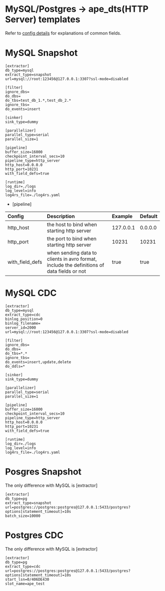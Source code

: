 # MySQL/Postgres -> ape_dts(HTTP Server) templates

Refer to [config details](/docs/en/config.md) for explanations of common fields.

# MySQL Snapshot
```
[extractor]
db_type=mysql
extract_type=snapshot
url=mysql://root:123456@127.0.0.1:3307?ssl-mode=disabled

[filter]
ignore_dbs=
do_dbs=
do_tbs=test_db_1.*,test_db_2.*
ignore_tbs=
do_events=insert

[sinker]
sink_type=dummy

[parallelizer]
parallel_type=serial
parallel_size=1

[pipeline]
buffer_size=16000
checkpoint_interval_secs=10
pipeline_type=http_server
http_host=0.0.0.0
http_port=10231
with_field_defs=true

[runtime]
log_dir=./logs
log_level=info
log4rs_file=./log4rs.yaml
```

- [pipeline]

| Config | Description | Example | Default |
| :-------- | :-------- | :-------- | :-------- |
| http_host | the host to bind when starting http server | 127.0.0.1 | 0.0.0.0 |
| http_port | the port to bind when starting http server | 10231 | 10231 |
| with_field_defs | when sending data to clients in avro format, include the definitions of data fields or not | true | true |

# MySQL CDC
```
[extractor]
db_type=mysql
extract_type=cdc
binlog_position=0
binlog_filename=
server_id=2000
url=mysql://root:123456@127.0.0.1:3307?ssl-mode=disabled

[filter]
ignore_dbs=
do_dbs=
do_tbs=*.*
ignore_tbs=
do_events=insert,update,delete
do_ddls=*

[sinker]
sink_type=dummy

[parallelizer]
parallel_type=serial
parallel_size=1

[pipeline]
buffer_size=16000
checkpoint_interval_secs=10
pipeline_type=http_server
http_host=0.0.0.0
http_port=10231
with_field_defs=true

[runtime]
log_dir=./logs
log_level=info
log4rs_file=./log4rs.yaml
```

# Posgres Snapshot

The only difference with MySQL is [extractor]

```
[extractor]
db_type=pg
extract_type=snapshot
url=postgres://postgres:postgres@127.0.0.1:5433/postgres?options[statement_timeout]=10s
batch_size=10000
```

# Postgres CDC

The only difference with MySQL is [extractor]

```
[extractor]
db_type=pg
extract_type=cdc
url=postgres://postgres:postgres@127.0.0.1:5433/postgres?options[statement_timeout]=10s
start_lsn=0/406DE430
slot_name=ape_test
```